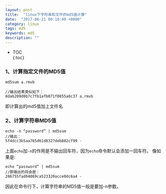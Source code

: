 ```yaml
---
layout: post
title:  "linux下字符串和文件的md5值计算"
date:  "2017-06-21 00:18:40 +0800"
category: linux
tags: md5
keywords: md5
description: ""
---
```


* TOC  
{:toc}  


### 1、计算指定文件的MD5值

```
md5sum a.rmvb

//输出结果类似如下：
8dab209d0b7c7fb1afb071f0855a8c37 a.rmvb
```

即计算出的md5值加上文件名

### 2、计算字符串MD5值

```
echo -n “password” | md5sum
//输出：
5f4dcc3b5aa765d61d8327deb882cf99 -
```

上面`echo`加`-n`的作用是不输出回车符，因为`echo`命令默认会添加一回车符。
像如果是:

```
echo “password” | md5sum
//那输出的将会是：
286755fad04869ca523320acce0dc6a4 -
```

因此在命令行下，计算字符串的MD5值一般是要加-n参数。